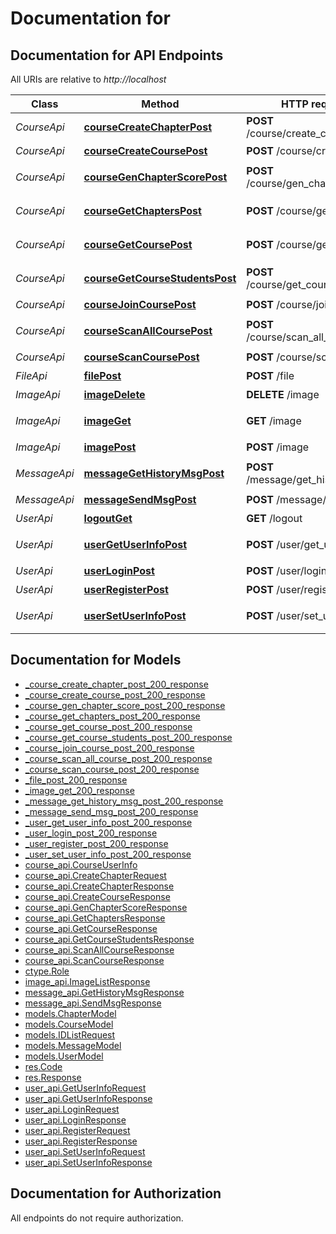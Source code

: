 # Documentation for 

<a name="documentation-for-api-endpoints"></a>
## Documentation for API Endpoints

All URIs are relative to *http://localhost*

| Class | Method | HTTP request | Description |
|------------ | ------------- | ------------- | -------------|
| *CourseApi* | [**courseCreateChapterPost**](Apis/CourseApi.md#coursecreatechapterpost) | **POST** /course/create_chapter | 创建章节 |
*CourseApi* | [**courseCreateCoursePost**](Apis/CourseApi.md#coursecreatecoursepost) | **POST** /course/create_course | 创建课程 |
*CourseApi* | [**courseGenChapterScorePost**](Apis/CourseApi.md#coursegenchapterscorepost) | **POST** /course/gen_chapter_score | 生成章节分数 |
*CourseApi* | [**courseGetChaptersPost**](Apis/CourseApi.md#coursegetchapterspost) | **POST** /course/get_chapters | 获取课程章节列表 |
*CourseApi* | [**courseGetCoursePost**](Apis/CourseApi.md#coursegetcoursepost) | **POST** /course/get_course | 获取课程信息 |
*CourseApi* | [**courseGetCourseStudentsPost**](Apis/CourseApi.md#coursegetcoursestudentspost) | **POST** /course/get_course_students | 获取课程学生信息 |
*CourseApi* | [**courseJoinCoursePost**](Apis/CourseApi.md#coursejoincoursepost) | **POST** /course/join_course | 加入课程 |
*CourseApi* | [**courseScanAllCoursePost**](Apis/CourseApi.md#coursescanallcoursepost) | **POST** /course/scan_all_course | 扫描所有课程 |
*CourseApi* | [**courseScanCoursePost**](Apis/CourseApi.md#coursescancoursepost) | **POST** /course/scan_course | 扫描课程 |
| *FileApi* | [**filePost**](Apis/FileApi.md#filepost) | **POST** /file | 文件上传 |
| *ImageApi* | [**imageDelete**](Apis/ImageApi.md#imagedelete) | **DELETE** /image | 删除图片 |
*ImageApi* | [**imageGet**](Apis/ImageApi.md#imageget) | **GET** /image | 获取图片列表 |
*ImageApi* | [**imagePost**](Apis/ImageApi.md#imagepost) | **POST** /image | 创建图片 |
| *MessageApi* | [**messageGetHistoryMsgPost**](Apis/MessageApi.md#messagegethistorymsgpost) | **POST** /message/get_history_msg | 获取历史消息 |
*MessageApi* | [**messageSendMsgPost**](Apis/MessageApi.md#messagesendmsgpost) | **POST** /message/send_msg | 发送消息 |
| *UserApi* | [**logoutGet**](Apis/UserApi.md#logoutget) | **GET** /logout | 注销 |
*UserApi* | [**userGetUserInfoPost**](Apis/UserApi.md#usergetuserinfopost) | **POST** /user/get_user_info | 获取用户信息 |
*UserApi* | [**userLoginPost**](Apis/UserApi.md#userloginpost) | **POST** /user/login | 登录 |
*UserApi* | [**userRegisterPost**](Apis/UserApi.md#userregisterpost) | **POST** /user/register | 注册 |
*UserApi* | [**userSetUserInfoPost**](Apis/UserApi.md#usersetuserinfopost) | **POST** /user/set_user_info | 设置用户信息 |


<a name="documentation-for-models"></a>
## Documentation for Models

 - [_course_create_chapter_post_200_response](./Models/_course_create_chapter_post_200_response.md)
 - [_course_create_course_post_200_response](./Models/_course_create_course_post_200_response.md)
 - [_course_gen_chapter_score_post_200_response](./Models/_course_gen_chapter_score_post_200_response.md)
 - [_course_get_chapters_post_200_response](./Models/_course_get_chapters_post_200_response.md)
 - [_course_get_course_post_200_response](./Models/_course_get_course_post_200_response.md)
 - [_course_get_course_students_post_200_response](./Models/_course_get_course_students_post_200_response.md)
 - [_course_join_course_post_200_response](./Models/_course_join_course_post_200_response.md)
 - [_course_scan_all_course_post_200_response](./Models/_course_scan_all_course_post_200_response.md)
 - [_course_scan_course_post_200_response](./Models/_course_scan_course_post_200_response.md)
 - [_file_post_200_response](./Models/_file_post_200_response.md)
 - [_image_get_200_response](./Models/_image_get_200_response.md)
 - [_message_get_history_msg_post_200_response](./Models/_message_get_history_msg_post_200_response.md)
 - [_message_send_msg_post_200_response](./Models/_message_send_msg_post_200_response.md)
 - [_user_get_user_info_post_200_response](./Models/_user_get_user_info_post_200_response.md)
 - [_user_login_post_200_response](./Models/_user_login_post_200_response.md)
 - [_user_register_post_200_response](./Models/_user_register_post_200_response.md)
 - [_user_set_user_info_post_200_response](./Models/_user_set_user_info_post_200_response.md)
 - [course_api.CourseUserInfo](./Models/course_api.CourseUserInfo.md)
 - [course_api.CreateChapterRequest](./Models/course_api.CreateChapterRequest.md)
 - [course_api.CreateChapterResponse](./Models/course_api.CreateChapterResponse.md)
 - [course_api.CreateCourseResponse](./Models/course_api.CreateCourseResponse.md)
 - [course_api.GenChapterScoreResponse](./Models/course_api.GenChapterScoreResponse.md)
 - [course_api.GetChaptersResponse](./Models/course_api.GetChaptersResponse.md)
 - [course_api.GetCourseResponse](./Models/course_api.GetCourseResponse.md)
 - [course_api.GetCourseStudentsResponse](./Models/course_api.GetCourseStudentsResponse.md)
 - [course_api.ScanAllCourseResponse](./Models/course_api.ScanAllCourseResponse.md)
 - [course_api.ScanCourseResponse](./Models/course_api.ScanCourseResponse.md)
 - [ctype.Role](./Models/ctype.Role.md)
 - [image_api.ImageListResponse](./Models/image_api.ImageListResponse.md)
 - [message_api.GetHistoryMsgResponse](./Models/message_api.GetHistoryMsgResponse.md)
 - [message_api.SendMsgResponse](./Models/message_api.SendMsgResponse.md)
 - [models.ChapterModel](./Models/models.ChapterModel.md)
 - [models.CourseModel](./Models/models.CourseModel.md)
 - [models.IDListRequest](./Models/models.IDListRequest.md)
 - [models.MessageModel](./Models/models.MessageModel.md)
 - [models.UserModel](./Models/models.UserModel.md)
 - [res.Code](./Models/res.Code.md)
 - [res.Response](./Models/res.Response.md)
 - [user_api.GetUserInfoRequest](./Models/user_api.GetUserInfoRequest.md)
 - [user_api.GetUserInfoResponse](./Models/user_api.GetUserInfoResponse.md)
 - [user_api.LoginRequest](./Models/user_api.LoginRequest.md)
 - [user_api.LoginResponse](./Models/user_api.LoginResponse.md)
 - [user_api.RegisterRequest](./Models/user_api.RegisterRequest.md)
 - [user_api.RegisterResponse](./Models/user_api.RegisterResponse.md)
 - [user_api.SetUserInfoRequest](./Models/user_api.SetUserInfoRequest.md)
 - [user_api.SetUserInfoResponse](./Models/user_api.SetUserInfoResponse.md)


<a name="documentation-for-authorization"></a>
## Documentation for Authorization

All endpoints do not require authorization.
